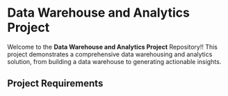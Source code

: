 # Data Warehouse and Analytics Project

Welcome to the **Data Warehouse and Analytics Project** Repository!!
This project demonstrates a comprehensive data warehousing and analytics solution, from building a data warehouse to generating actionable insights. 

## Project Requirements
